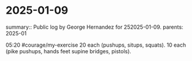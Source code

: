 #  2025-01-09

summary:: Public log by George Hernandez for  252025-01-09.
parents:  2025-01

05:20 #courage/my-exercise 20 each (pushups, situps, squats). 10 each (pike pushups, hands feet supine bridges, pistols). 